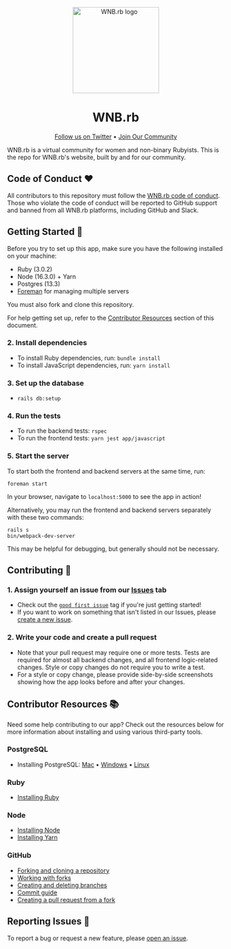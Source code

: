 <div align="center">
  <img src="https://user-images.githubusercontent.com/9601737/134082731-213dc876-abe9-4901-b314-9c1640abdf8d.png" alt="WNB.rb logo" height="200px" />
  <h1>WNB.rb</h1>
</div>

<p align="center">
  <a href="https://twitter.com/wnb-rb">Follow us on Twitter</a> •
  <a href="https://tinyurl.com/join-wnb-rb">Join Our Community</a>
</p>

WNB.rb is a virtual community for women and non-binary Rubyists. This is the repo for WNB.rb's website, built by and for our community.

## Code of Conduct ❤️

All contributors to this repository must follow the [WNB.rb code of conduct](https://tinyurl.com/wnb-rb-coc). Those who violate the code of conduct will be reported to GitHub support and banned from all WNB.rb platforms, including GitHub and Slack.

## Getting Started 🏁

Before you try to set up this app, make sure you have the following installed on your machine:
- Ruby (3.0.2)
- Node (16.3.0) + Yarn
- Postgres (13.3)
- [Foreman](https://github.com/ddollar/foreman) for managing multiple servers

You must also fork and clone this repository.

For help getting set up, refer to the [Contributor Resources](#contributor-resources-) section of this document.

### 2. Install dependencies
- To install Ruby dependencies, run: `bundle install`
- To install JavaScript dependencies, run: `yarn install`

### 3. Set up the database
- `rails db:setup`

### 4. Run the tests
- To run the backend tests: `rspec`
- To run the frontend tests: `yarn jest app/javascript`

### 5. Start the server
To start both the frontend and backend servers at the same time, run:

```
foreman start
```

In your browser, navigate to `localhost:5000` to see the app in action!

Alternatively, you may run the frontend and backend servers separately with these two commands:

```
rails s
bin/webpack-dev-server
```

This may be helpful for debugging, but generally should not be necessary.

## Contributing 🤝

### 1. Assign yourself an issue from our [Issues](https://github.com/wnbrb/wnb-rb-site/issues/new) tab
- Check out the [`good first issue`](https://github.com/wnbrb/wnb-rb-site/labels/good%20first%20issue) tag if you're just getting started!
- If you want to work on something that isn't listed in our Issues, please [create a new issue](https://github.com/wnbrb/wnb-rb-site/issues/new/choose).

### 2. Write your code and create a pull request
- Note that your pull request may require one or more tests. Tests are required for almost all backend changes, and all frontend logic-related changes. Style or copy changes do not require you to write a test.
- For a style or copy change, please provide side-by-side screenshots showing how the app looks before and after your changes.

## Contributor Resources 📚

Need some help contributing to our app? Check out the resources below for more information about installing and using various third-party tools.

### PostgreSQL
- Installing PostgreSQL: [Mac](https://www.onlinetutorialspoint.com/mac/how-to-install-postgresql-on-mac.html) • [Windows](https://www.postgresqltutorial.com/install-postgresql/) • [Linux](https://www.postgresqltutorial.com/install-postgresql-linux/)

### Ruby
- [Installing Ruby](https://github.com/rbenv/rbenv)

### Node
- [Installing Node](https://github.com/nvm-sh/nvm#installing-and-updating)
- [Installing Yarn](https://classic.yarnpkg.com/en/docs/install/)

### GitHub
- [Forking and cloning a repository](https://docs.github.com/en/get-started/quickstart/fork-a-repo)
- [Working with forks](https://docs.github.com/en/github/collaborating-with-pull-requests/working-with-forks)
- [Creating and deleting branches](https://docs.github.com/en/github/collaborating-with-pull-requests/proposing-changes-to-your-work-with-pull-requests/creating-and-deleting-branches-within-your-repository)
- [Commit guide](https://github.com/git-guides/git-commit)
- [Creating a pull request from a fork](https://docs.github.com/en/github/collaborating-with-pull-requests/proposing-changes-to-your-work-with-pull-requests/creating-a-pull-request-from-a-fork)

## Reporting Issues 🐞

To report a bug or request a new feature, please [open an issue](https://github.com/wnbrb/wnb-rb-site/issues/new).

